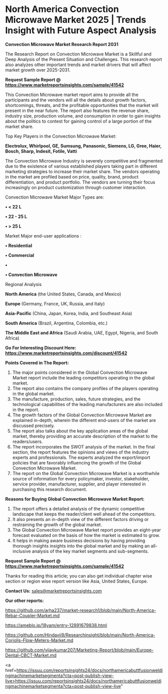 # North America Convection Microwave Market 2025 | Trends Insight with Future Aspect Analysis

<strong>Convection Microwave Market Research Report 2031</strong>

The Research Report on Convection Microwave Market is a Skillful and Deep Analysis of the Present Situation and Challenges. This research report also analyzes other important trends and market drivers that will affect market growth over 2025-2031.

<strong>Request Sample Report @ <a href=https://www.marketreportsinsights.com/sample/41542>https://www.marketreportsinsights.com/sample/41542</a></strong>

This Convection Microwave market report aims to provide all the participants and the vendors will all the details about growth factors, shortcomings, threats, and the profitable opportunities that the market will present in the near future. The report also features the revenue share, industry size, production volume, and consumption in order to gain insights about the politics to contest for gaining control of a large portion of the market share.

Top Key Players in the Convection Microwave Market:

<strong>Electrolux, Whirlpool, GE, Sumsung, Panasonic, Siemens, LG, Gree, Haier, Bosch, Sharp, Indesit, Fotile, Vatti</strong>

The Convection Microwave Industry is severely competitive and fragmented due to the existence of various established players taking part in different marketing strategies to increase their market share. The vendors operating in the market are profiled based on price, quality, brand, product differentiation, and product portfolio. The vendors are turning their focus increasingly on product customization through customer interaction.

Convection Microwave Market Major Types are:

<strong>•  < 22 L

•  22 - 25 L

•  > 25 L</strong>

Market Major end-user applications :

<strong>•  Residential

•  Commercial

•  

•  Convection Microwave</strong>

Regional Analysis

</u><strong><b>North America</b></strong> (the United States, Canada, and Mexico)

<strong><b>Europe </b></strong>(Germany, France, UK, Russia, and Italy)

<strong><b>Asia-Pacific</b></strong> (China, Japan, Korea, India, and Southeast Asia)

<strong><b>South America</b></strong> (Brazil, Argentina, Colombia, etc.)

<strong><b>The Middle East and Africa</b></strong> (Saudi Arabia, UAE, Egypt, Nigeria, and South Africa)

<strong>Go For Interesting Discount Here: <a href=https://www.marketreportsinsights.com/discount/41542>https://www.marketreportsinsights.com/discount/41542</a></strong>

<strong>Points Covered in The Report:</strong>
<ol>
  <li>The major points considered in the Global Convection Microwave Market report include the leading competitors operating in the global market.</li>
  <li>The report also contains the company profiles of the players operating in the global market.</li>
  <li>The manufacture, production, sales, future strategies, and the technological capabilities of the leading manufacturers are also included in the report.</li>
  <li>The growth factors of the Global Convection Microwave Market are explained in-depth, wherein the different end-users of the market are discussed precisely.</li>
  <li>The report also talks about the key application areas of the global market, thereby providing an accurate description of the market to the readers/users.</li>
  <li>The report incorporates the SWOT analysis of the market. In the final section, the report features the opinions and views of the industry experts and professionals. The experts analyzed the export/import policies that are favorably influencing the growth of the Global Convection Microwave Market.</li>
  <li>The report on the Global Convection Microwave Market is a worthwhile source of information for every policymaker, investor, stakeholder, service provider, manufacturer, supplier, and player interested in purchasing this research document.</li>
</ol>
<strong>Reasons for Buying Global Convection Microwave Market Report:</strong>

<ol>
  <li>The report offers a detailed analysis of the dynamic competitive landscape that keeps the reader/client well ahead of the competitors.</li>
  <li>It also presents an in-depth view of the different factors driving or restraining the growth of the global market.</li>
  <li>The Global Convection Microwave Market report provides an eight-year forecast evaluated on the basis of how the market is estimated to grow.</li>
  <li>It helps in making aware business decisions by having providing thorough insights insights into the global market and by making an all-inclusive analysis of the key market segments and sub-segments.</li>
</ol>
<strong>Request Sample Report @ <a href=https://www.marketreportsinsights.com/sample/41542>https://www.marketreportsinsights.com/sample/41542</a></strong>


Thanks for reading this article; you can also get individual chapter wise section or region wise report version like Asia, United States, Europe.

<strong>Contact Us:</strong>
sales@marketreportsinsights.com

<strong>Our other reports:</strong>

<a href=https://github.com/arha237/market-research1/blob/main/North-America-Rebar-Coupler-Market.md>https://github.com/arha237/market-research1/blob/main/North-America-Rebar-Coupler-Market.md</a>

<a href=https://ameblo.jp/18yam/entry-12891679838.html>https://ameblo.jp/18yam/entry-12891679838.html</a>

<a href=https://github.com/Hindavii9/Researchinsight/blob/main/North-America-Coriolis-Flow-Meters-Market.md>https://github.com/Hindavii9/Researchinsight/blob/main/North-America-Coriolis-Flow-Meters-Market.md</a>

<a href=https://github.com/vijaykumar207/Marketing-Report/blob/main/Europe-Dental-CBCT-Market.md>https://github.com/vijaykumar207/Marketing-Report/blob/main/Europe-Dental-CBCT-Market.md</a>

<a href=https://issuu.com/reportsinsights24/docs/northamericabuttfusionweldingmachinemarketsegmenta?cta=post-publish-view-live>https://issuu.com/reportsinsights24/docs/northamericabuttfusionweldingmachinemarketsegmenta?cta=post-publish-view-live</a>"
